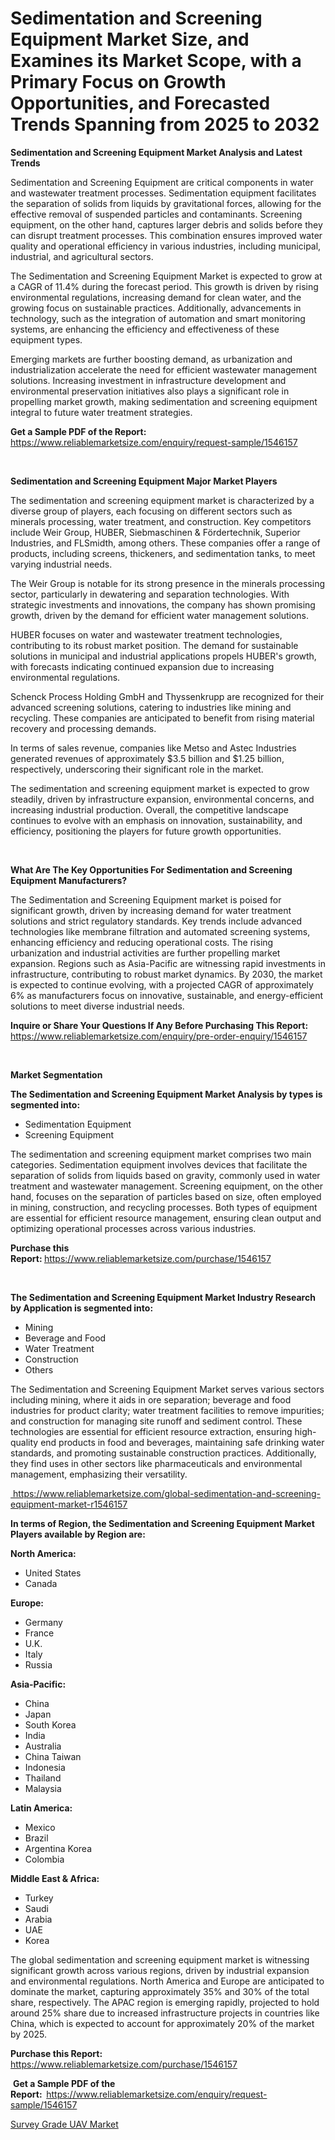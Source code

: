 <p><h1>Sedimentation and Screening Equipment Market Size, and Examines its Market Scope, with a Primary Focus on Growth Opportunities, and Forecasted Trends Spanning from 2025 to 2032</h1></p><p><strong>Sedimentation and Screening Equipment Market Analysis and Latest Trends</strong></p>
<p><p>Sedimentation and Screening Equipment are critical components in water and wastewater treatment processes. Sedimentation equipment facilitates the separation of solids from liquids by gravitational forces, allowing for the effective removal of suspended particles and contaminants. Screening equipment, on the other hand, captures larger debris and solids before they can disrupt treatment processes. This combination ensures improved water quality and operational efficiency in various industries, including municipal, industrial, and agricultural sectors.</p><p>The Sedimentation and Screening Equipment Market is expected to grow at a CAGR of 11.4% during the forecast period. This growth is driven by rising environmental regulations, increasing demand for clean water, and the growing focus on sustainable practices. Additionally, advancements in technology, such as the integration of automation and smart monitoring systems, are enhancing the efficiency and effectiveness of these equipment types. </p><p>Emerging markets are further boosting demand, as urbanization and industrialization accelerate the need for efficient wastewater management solutions. Increasing investment in infrastructure development and environmental preservation initiatives also plays a significant role in propelling market growth, making sedimentation and screening equipment integral to future water treatment strategies.</p></p>
<p><strong>Get a Sample PDF of the Report:&nbsp;</strong> <a href="https://www.reliablemarketsize.com/enquiry/request-sample/1546157?utm_campaign=3029&utm_medium=2&utm_source=Github&utm_content=ia&utm_term=11042025&utm_id=sedimentation-and-screening-equipment">https://www.reliablemarketsize.com/enquiry/request-sample/1546157</a></p>
<p>&nbsp;</p>
<p><strong>Sedimentation and Screening Equipment Major Market Players</strong></p>
<p><p>The sedimentation and screening equipment market is characterized by a diverse group of players, each focusing on different sectors such as minerals processing, water treatment, and construction. Key competitors include Weir Group, HUBER, Siebmaschinen & Fördertechnik, Superior Industries, and FLSmidth, among others. These companies offer a range of products, including screens, thickeners, and sedimentation tanks, to meet varying industrial needs.</p><p>The Weir Group is notable for its strong presence in the minerals processing sector, particularly in dewatering and separation technologies. With strategic investments and innovations, the company has shown promising growth, driven by the demand for efficient water management solutions.</p><p>HUBER focuses on water and wastewater treatment technologies, contributing to its robust market position. The demand for sustainable solutions in municipal and industrial applications propels HUBER's growth, with forecasts indicating continued expansion due to increasing environmental regulations.</p><p>Schenck Process Holding GmbH and Thyssenkrupp are recognized for their advanced screening solutions, catering to industries like mining and recycling. These companies are anticipated to benefit from rising material recovery and processing demands.</p><p>In terms of sales revenue, companies like Metso and Astec Industries generated revenues of approximately $3.5 billion and $1.25 billion, respectively, underscoring their significant role in the market. </p><p>The sedimentation and screening equipment market is expected to grow steadily, driven by infrastructure expansion, environmental concerns, and increasing industrial production. Overall, the competitive landscape continues to evolve with an emphasis on innovation, sustainability, and efficiency, positioning the players for future growth opportunities.</p></p>
<p>&nbsp;</p>
<p><strong>What Are The Key Opportunities For Sedimentation and Screening Equipment Manufacturers?</strong></p>
<p><p>The Sedimentation and Screening Equipment market is poised for significant growth, driven by increasing demand for water treatment solutions and strict regulatory standards. Key trends include advanced technologies like membrane filtration and automated screening systems, enhancing efficiency and reducing operational costs. The rising urbanization and industrial activities are further propelling market expansion. Regions such as Asia-Pacific are witnessing rapid investments in infrastructure, contributing to robust market dynamics. By 2030, the market is expected to continue evolving, with a projected CAGR of approximately 6% as manufacturers focus on innovative, sustainable, and energy-efficient solutions to meet diverse industrial needs.</p></p>
<p><strong>Inquire or Share Your Questions If Any Before Purchasing This Report:</strong> <a href="https://www.reliablemarketsize.com/enquiry/pre-order-enquiry/1546157?utm_campaign=3029&utm_medium=2&utm_source=Github&utm_content=ia&utm_term=11042025&utm_id=sedimentation-and-screening-equipment">https://www.reliablemarketsize.com/enquiry/pre-order-enquiry/1546157</a></p>
<p>&nbsp;</p>
<p><strong>Market Segmentation</strong></p>
<p><strong>The Sedimentation and Screening Equipment Market Analysis by types is segmented into:</strong></p>
<p><ul><li>Sedimentation Equipment</li><li>Screening Equipment</li></ul></p>
<p><p>The sedimentation and screening equipment market comprises two main categories. Sedimentation equipment involves devices that facilitate the separation of solids from liquids based on gravity, commonly used in water treatment and wastewater management. Screening equipment, on the other hand, focuses on the separation of particles based on size, often employed in mining, construction, and recycling processes. Both types of equipment are essential for efficient resource management, ensuring clean output and optimizing operational processes across various industries.</p></p>
<p><strong>Purchase this Report:&nbsp;</strong><a href="https://www.reliablemarketsize.com/purchase/1546157?utm_campaign=3029&utm_medium=2&utm_source=Github&utm_content=ia&utm_term=11042025&utm_id=sedimentation-and-screening-equipment">https://www.reliablemarketsize.com/purchase/1546157</a></p>
<p>&nbsp;</p>
<p><strong>The Sedimentation and Screening Equipment Market Industry Research by Application is segmented into:</strong></p>
<p><ul><li>Mining</li><li>Beverage and Food</li><li>Water Treatment</li><li>Construction</li><li>Others</li></ul></p>
<p><p>The Sedimentation and Screening Equipment Market serves various sectors including mining, where it aids in ore separation; beverage and food industries for product clarity; water treatment facilities to remove impurities; and construction for managing site runoff and sediment control. These technologies are essential for efficient resource extraction, ensuring high-quality end products in food and beverages, maintaining safe drinking water standards, and promoting sustainable construction practices. Additionally, they find uses in other sectors like pharmaceuticals and environmental management, emphasizing their versatility.</p></p>
<p><a href="https://www.reliablemarketsize.com/global-sedimentation-and-screening-equipment-market-r1546157?utm_campaign=3029&utm_medium=2&utm_source=Github&utm_content=ia&utm_term=11042025&utm_id=sedimentation-and-screening-equipment">&nbsp;https://www.reliablemarketsize.com/global-sedimentation-and-screening-equipment-market-r1546157</a></p>
<p><strong>In terms of Region, the Sedimentation and Screening Equipment Market Players available by Region are:</strong></p>
<p>
    <p> <strong> North America: </strong>
        <ul>
            <li>United States</li>
            <li>Canada</li>
        </ul>
        </p> 
    <p> <strong> Europe: </strong>
        <ul>
            <li>Germany</li>
            <li>France</li>
            <li>U.K.</li>
            <li>Italy</li>
            <li>Russia</li>
        </ul>
        </p> 
    <p> <strong> Asia-Pacific: </strong>
        <ul>
            <li>China</li>
            <li>Japan</li>
            <li>South Korea</li>
            <li>India</li>
            <li>Australia</li>
            <li>China Taiwan</li>
            <li>Indonesia</li>
            <li>Thailand</li>
            <li>Malaysia</li>
        </ul>
        </p> 
    <p> <strong> Latin America: </strong>
        <ul>
            <li>Mexico</li>
            <li>Brazil</li>
            <li>Argentina Korea</li>
            <li>Colombia</li>
        </ul>
        </p> 
    <p> <strong> Middle East & Africa: </strong>
        <ul>
            <li>Turkey</li>
            <li>Saudi</li>
            <li>Arabia</li>
            <li>UAE</li>
            <li>Korea</li>
        </ul>
    </p>
    </p>
<p><p>The global sedimentation and screening equipment market is witnessing significant growth across various regions, driven by industrial expansion and environmental regulations. North America and Europe are anticipated to dominate the market, capturing approximately 35% and 30% of the total share, respectively. The APAC region is emerging rapidly, projected to hold around 25% share due to increased infrastructure projects in countries like China, which is expected to account for approximately 20% of the market by 2025.</p></p>
<p><strong>Purchase this Report: </strong><a href="https://www.reliablemarketsize.com/purchase/1546157?utm_campaign=3029&utm_medium=2&utm_source=Github&utm_content=ia&utm_term=11042025&utm_id=sedimentation-and-screening-equipment">https://www.reliablemarketsize.com/purchase/1546157</a></p>
<p>&nbsp;<strong>Get a Sample PDF of the Report:&nbsp;&nbsp;</strong><a href="https://www.reliablemarketsize.com/enquiry/request-sample/1546157?utm_campaign=3029&utm_medium=2&utm_source=Github&utm_content=ia&utm_term=11042025&utm_id=sedimentation-and-screening-equipment">https://www.reliablemarketsize.com/enquiry/request-sample/1546157</a></p>
<p><strong></strong></p>
<p><p><a href="https://github.com/rushanday/Market-Research-Report-List-1/blob/main/survey-grade-uav-market.md?utm_campaign=3029&utm_medium=2&utm_source=Github&utm_content=ia&utm_term=11042025&utm_id=sedimentation-and-screening-equipment">Survey Grade UAV Market</a></p></p>